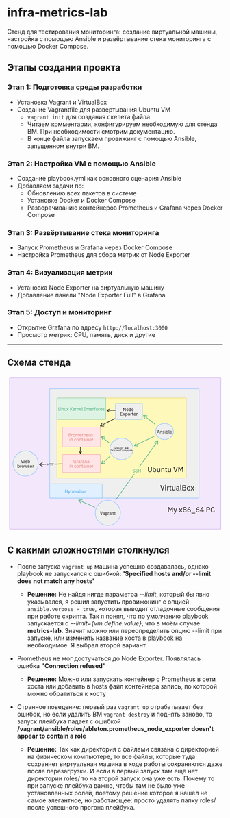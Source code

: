 # infra-metrics-lab

Стенд для тестирования мониторинга: создание виртуальной машины, настройка с помощью Ansible и развёртывание
 стека мониторинга с помощью Docker Compose.

## Этапы создания проекта

### Этап 1: Подготовка среды разработки

- Установка Vagrant и VirtualBox
- Создание Vagrantfile для развертывания Ubuntu VM
  - `vagrant init` для создания скелета файла
  - Читаем комментарии, конфигурируем необходимую для стенда ВМ. При необходимости смотрим документацию.
  - В конце файла запускаем провижинг с помощью Ansible, запущенном внутри ВМ.

### Этап 2: Настройка VM с помощью Ansible

- Создание playbook.yml как основного сценария Ansible
- Добавляем задачи по:
  - Обновлению всех пакетов в системе
  - Установке Docker и Docker Compose
  - Разворачиванию контейнеров Prometheus и Grafana через Docker Compose

### Этап 3: Развёртывание стека мониторинга

- Запуск Prometheus и Grafana через Docker Compose
- Настройка Prometheus для сбора метрик от Node Exporter

### Этап 4: Визуализация метрик

- Установка Node Exporter на виртуальную машину
- Добавление панели "Node Exporter Full" в Grafana

### Этап 5: Доступ и мониторинг

- Открытие Grafana по адресу `http://localhost:3000`
- Просмотр метрик: CPU, память, диск и другие

---

## Схема стенда

![alt text](images/lab_scheme.png)

## С какими сложностями столкнулся

- После запуска `vagrant up` машина успешно создавалась, однако playbook не запускался с ошибкой:
 **'Specified hosts and/or --limit does not match any hosts'**
  - **Решение:** Не найдя нигде параметра *--limit*, который бы явно указывался, я решил запустить провижонинг с опцией
    `ansible.verbose = true`, которая выводит отладочные сообщения при работе скрипта. Так я понял, что по умолчанию
    playbook запускается c *--limit={vm.define.value}*, что в моём случае **metrics-lab**. Значит можно или переопределить
    опцию --limit при запуске, или изменить название хоста в playbook на необходимое. Я выбрал второй вариант.

- Prometheus не мог достучаться до Node Exporter. Появлялась ошибка **"Connection refused"**
  - **Решение:** Можно или запускать контейнер с Prometheus в сети хоста или добавить в hosts файл контейнера запись, по
  которой можно обратиться к хосту

- Странное поведение: первый раз `vagrant up` отрабатывает без ошибок, но если удалить ВМ `vagrant destroy` и поднять заново, то
 запуск плейбука падает с ошибкой **/vagrant/ansible/roles/ableton.prometheus_node_exporter doesn't appear to contain a role**
  - **Решение:** Так как директория с файлами связана с директорией на физическом компьютере, то все файлы, которые туда
  сохраняет виртуальная машина в ходе работы сохраняются даже после перезагрузки. И если в первый запуск там ещё нет
  директории roles/ то на второй запуск она уже есть. Почему то при запуске плейбука важно, чтобы там не было уже установленных ролей,
  поэтому решение которое я нашёл не самое элегантное, но работающее: просто удалять папку roles/ после успешного прогона
  плейбука.
